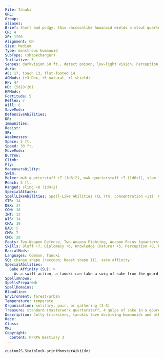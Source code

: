 ```yaml
---
File: Tanuki
URL: 
Group: 
aliases: 
Brief: Short and pudgy, this raccoonlike humanoid wields a stout quarterstaff and weaves a little as if intoxicated.
CR: 4
XP: 1200
Alignment: CN
Size: Medium
Type: monstrous humanoid
SubType: (shapechanger)
Initiative: 3
Senses: darkvision 60 ft., detect poison, low-light vision; Perception +8
Aura: 
AC: 17, touch 13, flat-footed 14
ACMods: (+3 Dex, +3 natural, +1 shield)
HP: 47
HD: (5d10+20)
HPMods: 
Fortitude: 5
Reflex: 7
Will: 6
SaveMods: 
DefensiveAbilities: 
DR: 
Immunities: 
Resist: 
SR: 
Weaknesses: 
Space: 5 ft.
Speed: 30 ft.
MoveMods: 
Burrow: 
Climb: 
Fly: 
Maneuverability: 
Swim: 
Melee: mwk quarterstaff +7 (1d6+2), mwk quarterstaff +7 (1d6+1), slam +2 (1d6+1)
Reach: 5 ft.
Ranged: sling +8 (1d4+2)
SpecialAttacks: 
SpellLikeAbilities: Spell-Like Abilities (CL 7th; concentration +11)  Constant-detect poison   At Will-purify food and drink   3/day-magic stone, major creation (up to 1 cubic foot)   1/day-create food and water, shrink item, veil (self only)
STR: 14
DEX: 17
CON: 18
INT: 13
WIS: 14
CHA: 19
BAB: 5
CMB: 7
CMD: 20
Feats: Two-Weapon Defense, Two-Weapon Fighting, Weapon Focus (quarterstaff)
Skills: Bluff +7, Diplomacy +6, Knowledge (nature) +5, Perception +8, Perform (percussion) +8, Sense Motive +4, Spellcraft +4, Stealth +10
RacialMods: 
Languages: Common, Tanuki
SQ: change shape (raccoon; beast shape II), sake affinity
SpecialAbilities:
  Sake Affinity (Su): >
    As a swift action, a tanuki can take a swig of sake from the gourd it always carries at its side. When it does so, it gains the effect of one of the following spells at caster level 7th: divine favor, false life, haste, or rage. Unusual tanukis might have additional spell effect choices at the GM's discretion. Each time a tanuki takes a swig of sake, it becomes progressively drunker and takes a -1 penalty to its AC and on Reflex saves for 1 minute. These penalties stack.
SpellsKnown: 
SpellsPrepared: 
SpellDomains: 
Bloodline: 
Environment: forest/urban
Temperature: temperate
Organization: solitary, pair, or gathering (3-8)
Treasure: standard (masterwork quarterstaff, 4 gulps of sake in a gourd, other treasure)
Description: Jolly tricksters, tanukis love deceiving humanoids and other intelligent creatures. This mischief is usually harmless, but can turn spiteful in some situations. Popular folklore stories claim tanukis are the transformed souls of tools and housewares that were used for more than 100 years, a myth that probably results from tanukis' ability to magically create or alter objects.  Mostly encountered in disguise, tanukis enjoy visiting humanoid settlements and interacting with the people.  They usually visit taverns and eateries, joining in feasts and celebrations whenever possible. Tanukis always change their disguises and rarely visit the same town twice in the same month.  Tanuki mischief becomes spiteful to those who defile nature. Hunters who kill for sport or those who log trees from the forest without seeding new ones find their weapons and tools transformed into bowls and teacups.  Tanukis also put more effort into their pranks when the target is a braggart, a bully, or someone of poor moral character. They like to prank brooding types as well, always hoping to bring a smile to the hard faces of such dour folk. Because of their trickster nature, tanukis get along with many fey creatures. Some tanukis even deal well with spirits, often helping them pass from this world.  Though rare, violent and morbid tanukis occasionally walk the lands, bringing suffering to those they encounter.  Filled with spite, these evil tanukis pull sadistic pranks, and horror stories tell of tanukis killing old women and tricking their husbands into eating soups made from their flesh.  A tanuki is 5 feet tall and weighs 180 pounds.
Race: 
Class: 
MR: 
Copyright:
  Content: PFRPG Bestiary 3
---
```

```dataviewjs
customJS.Statblock.printMonsterWiki(dv)
```
